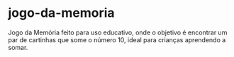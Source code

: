 # jogo-da-memoria
Jogo da Memória feito para uso educativo, onde o objetivo é encontrar um par de cartinhas que some o número 10, ideal para crianças aprendendo a somar.
